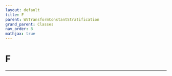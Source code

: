 ```yaml
---
layout: default
title: F
parent: WVTransformConstantStratification
grand_parent: Classes
nav_order: 8
mathjax: true
---
```


#  F




---

